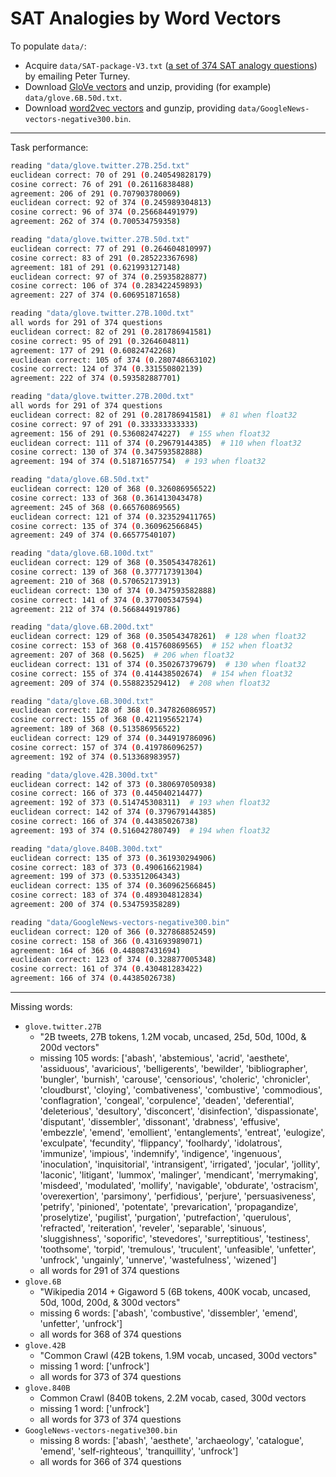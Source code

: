 # SAT Analogies by Word Vectors

To populate `data/`:

 * Acquire `data/SAT-package-V3.txt` ([a set of 374 SAT analogy questions](https://www.aclweb.org/aclwiki/index.php?title=SAT_Analogy_Questions_(State_of_the_art))) by emailing Peter Turney.
 * Download [GloVe vectors](https://nlp.stanford.edu/projects/glove/) and unzip, providing (for example) `data/glove.6B.50d.txt`.
 * Download [word2vec vectors](https://code.google.com/archive/p/word2vec/) and gunzip, providing `data/GoogleNews-vectors-negative300.bin`.

---

Task performance:

```bash
reading "data/glove.twitter.27B.25d.txt"
euclidean correct: 70 of 291 (0.240549828179)
cosine correct: 76 of 291 (0.26116838488)
agreement: 206 of 291 (0.707903780069)
euclidean correct: 92 of 374 (0.245989304813)
cosine correct: 96 of 374 (0.256684491979)
agreement: 262 of 374 (0.700534759358)

reading "data/glove.twitter.27B.50d.txt"
euclidean correct: 77 of 291 (0.264604810997)
cosine correct: 83 of 291 (0.285223367698)
agreement: 181 of 291 (0.621993127148)
euclidean correct: 97 of 374 (0.25935828877)
cosine correct: 106 of 374 (0.283422459893)
agreement: 227 of 374 (0.606951871658)

reading "data/glove.twitter.27B.100d.txt"
all words for 291 of 374 questions
euclidean correct: 82 of 291 (0.281786941581)
cosine correct: 95 of 291 (0.3264604811)
agreement: 177 of 291 (0.60824742268)
euclidean correct: 105 of 374 (0.280748663102)
cosine correct: 124 of 374 (0.331550802139)
agreement: 222 of 374 (0.593582887701)

reading "data/glove.twitter.27B.200d.txt"
all words for 291 of 374 questions
euclidean correct: 82 of 291 (0.281786941581)  # 81 when float32
cosine correct: 97 of 291 (0.333333333333)
agreement: 156 of 291 (0.536082474227)  # 155 when float32
euclidean correct: 111 of 374 (0.29679144385)  # 110 when float32
cosine correct: 130 of 374 (0.347593582888)
agreement: 194 of 374 (0.51871657754)  # 193 when float32

reading "data/glove.6B.50d.txt"
euclidean correct: 120 of 368 (0.326086956522)
cosine correct: 133 of 368 (0.361413043478)
agreement: 245 of 368 (0.665760869565)
euclidean correct: 121 of 374 (0.323529411765)
cosine correct: 135 of 374 (0.360962566845)
agreement: 249 of 374 (0.66577540107)

reading "data/glove.6B.100d.txt"
euclidean correct: 129 of 368 (0.350543478261)
cosine correct: 139 of 368 (0.377717391304)
agreement: 210 of 368 (0.570652173913)
euclidean correct: 130 of 374 (0.347593582888)
cosine correct: 141 of 374 (0.377005347594)
agreement: 212 of 374 (0.566844919786)

reading "data/glove.6B.200d.txt"
euclidean correct: 129 of 368 (0.350543478261)  # 128 when float32
cosine correct: 153 of 368 (0.415760869565)  # 152 when float32
agreement: 207 of 368 (0.5625)  # 206 when float32
euclidean correct: 131 of 374 (0.350267379679)  # 130 when float32
cosine correct: 155 of 374 (0.414438502674)  # 154 when float32
agreement: 209 of 374 (0.558823529412)  # 208 when float32

reading "data/glove.6B.300d.txt"
euclidean correct: 128 of 368 (0.347826086957)
cosine correct: 155 of 368 (0.421195652174)
agreement: 189 of 368 (0.513586956522)
euclidean correct: 129 of 374 (0.344919786096)
cosine correct: 157 of 374 (0.419786096257)
agreement: 192 of 374 (0.513368983957)

reading "data/glove.42B.300d.txt"
euclidean correct: 142 of 373 (0.380697050938)
cosine correct: 166 of 373 (0.445040214477)
agreement: 192 of 373 (0.514745308311)  # 193 when float32
euclidean correct: 142 of 374 (0.379679144385)
cosine correct: 166 of 374 (0.44385026738)
agreement: 193 of 374 (0.516042780749)  # 194 when float32

reading "data/glove.840B.300d.txt"
euclidean correct: 135 of 373 (0.361930294906)
cosine correct: 183 of 373 (0.490616621984)
agreement: 199 of 373 (0.533512064343)
euclidean correct: 135 of 374 (0.360962566845)
cosine correct: 183 of 374 (0.489304812834)
agreement: 200 of 374 (0.534759358289)

reading "data/GoogleNews-vectors-negative300.bin"
euclidean correct: 120 of 366 (0.327868852459)
cosine correct: 158 of 366 (0.431693989071)
agreement: 164 of 366 (0.448087431694)
euclidean correct: 123 of 374 (0.328877005348)
cosine correct: 161 of 374 (0.430481283422)
agreement: 166 of 374 (0.44385026738)
```

---

Missing words:

 * `glove.twitter.27B`
     * "2B tweets, 27B tokens, 1.2M vocab, uncased, 25d, 50d, 100d, & 200d vectors"
     * missing 105 words: ['abash', 'abstemious', 'acrid', 'aesthete', 'assiduous', 'avaricious', 'belligerents', 'bewilder', 'bibliographer', 'bungler', 'burnish', 'carouse', 'censorious', 'choleric', 'chronicler', 'cloudburst', 'cloying', 'combativeness', 'combustive', 'commodious', 'conflagration', 'congeal', 'corpulence', 'deaden', 'deferential', 'deleterious', 'desultory', 'disconcert', 'disinfection', 'dispassionate', 'disputant', 'dissembler', 'dissonant', 'drabness', 'effusive', 'embezzle', 'emend', 'emollient', 'entanglements', 'entreat', 'eulogize', 'exculpate', 'fecundity', 'flippancy', 'foolhardy', 'idolatrous', 'immunize', 'impious', 'indemnify', 'indigence', 'ingenuous', 'inoculation', 'inquisitorial', 'intransigent', 'irrigated', 'jocular', 'jollity', 'laconic', 'litigant', 'lummox', 'malinger', 'mendicant', 'merrymaking', 'misdeed', 'modulated', 'mollify', 'navigable', 'obdurate', 'ostracism', 'overexertion', 'parsimony', 'perfidious', 'perjure', 'persuasiveness', 'petrify', 'pinioned', 'potentate', 'prevarication', 'propagandize', 'proselytize', 'pugilist', 'purgation', 'putrefaction', 'querulous', 'refracted', 'reiteration', 'reveler', 'separable', 'sinuous', 'sluggishness', 'soporific', 'stevedores', 'surreptitious', 'testiness', 'toothsome', 'torpid', 'tremulous', 'truculent', 'unfeasible', 'unfetter', 'unfrock', 'ungainly', 'unnerve', 'wastefulness', 'wizened']
     * all words for 291 of 374 questions
 * `glove.6B`
     * "Wikipedia 2014 + Gigaword 5 (6B tokens, 400K vocab, uncased, 50d, 100d, 200d, & 300d vectors"
     * missing 6 words: ['abash', 'combustive', 'dissembler', 'emend', 'unfetter', 'unfrock']
     * all words for 368 of 374 questions
 * `glove.42B`
     * "Common Crawl (42B tokens, 1.9M vocab, uncased, 300d vectors"
     * missing 1 word: ['unfrock']
     * all words for 373 of 374 questions
 * `glove.840B`
     * Common Crawl (840B tokens, 2.2M vocab, cased, 300d vectors
     * missing 1 word: ['unfrock']
     * all words for 373 of 374 questions
 * `GoogleNews-vectors-negative300.bin`
     * missing 8 words: ['abash', 'aesthete', 'archaeology', 'catalogue', 'emend', 'self-righteous', 'tranquillity', 'unfrock']
     * all words for 366 of 374 questions
